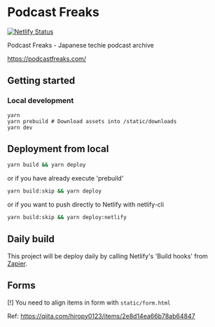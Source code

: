 # Podcast Freaks

[![Netlify Status](https://api.netlify.com/api/v1/badges/8fefaabc-7813-412d-a1ee-901215b39f14/deploy-status)](https://app.netlify.com/sites/podcast-freaks/deploys)

Podcast Freaks - Japanese techie podcast archive

https://podcastfreaks.com/

## Getting started

### Local development

```
yarn
yarn prebuild # Download assets into /static/downloads
yarn dev
```

## Deployment from local

```sh
yarn build && yarn deploy
```
or if you have already execute 'prebuild'

```sh
yarn build:skip && yarn deploy
```

or if you want to push directly to Netlify with netlify-cli

```sh
yarn build:skip && yarn deploy:netlify
```


## Daily build

This project will be deploy daily by calling Netlify's 'Build hooks' from [Zapier](https://zapier.com/app/editor/56354921/overview).

## Forms

[!] You need to align items in form with `static/form.html`

Ref: https://qiita.com/hiropy0123/items/2e8d14ea66b78ab64847
